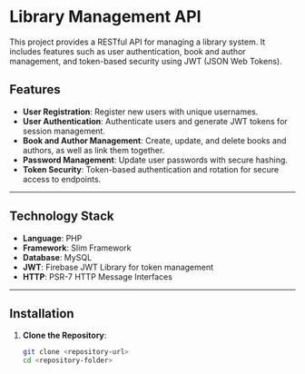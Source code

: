 # Library Management API

This project provides a RESTful API for managing a library system. It includes features such as user authentication, book and author management, and token-based security using JWT (JSON Web Tokens).

## Features
- **User Registration**: Register new users with unique usernames.
- **User Authentication**: Authenticate users and generate JWT tokens for session management.
- **Book and Author Management**: Create, update, and delete books and authors, as well as link them together.
- **Password Management**: Update user passwords with secure hashing.
- **Token Security**: Token-based authentication and rotation for secure access to endpoints.

---

## Technology Stack
- **Language**: PHP
- **Framework**: Slim Framework
- **Database**: MySQL
- **JWT**: Firebase JWT Library for token management
- **HTTP**: PSR-7 HTTP Message Interfaces

---

## Installation

1. **Clone the Repository**:
   ```bash
   git clone <repository-url>
   cd <repository-folder>
